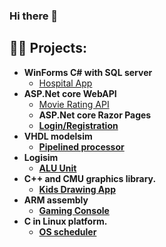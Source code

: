 ### Hi there 👋

<h2>👨‍💻 Projects:</h2>

- <b>WinForms C# with SQL server</b>
  - [Hospital App](https://github.com/AhmedEssam2209/Hospital-App)
- <b>ASP.Net core WebAPI </b>
  - [Movie Rating API](https://github.com/AhmedEssam2209/Movie-Rating-API) <b>
  - <b> ASP.Net core Razor Pages  </b>
  - [Login/Registration](https://github.com/AhmedEssam2209/LoginRegistration) <b>
- <b> VHDL modelsim </b>
  - [Pipelined processor](https://github.com/AhmedEssam2209/Pipelined-processor) <b>
- <b> Logisim </b>
  - [ALU Unit](https://github.com/AhmedEssam2209/ALU-Unit) <b>
- <b> C++ and CMU graphics library.  </b>
  - [Kids Drawing App](https://github.com/AhmedEssam2209/Kids-drawing-app) <b>
- <b> ARM assembly </b>
  - [Gaming Console](https://github.com/AhmedEssam2209/Gaming-console-) <b>
- <b> C in Linux platform. </b>
  - [OS scheduler](https://github.com/AhmedEssam2209/OS-scheduler-) <b>


